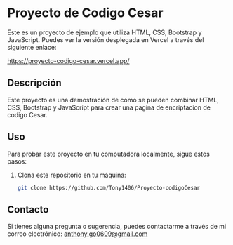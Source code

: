 # Proyecto de Codigo Cesar

Este es un proyecto de ejemplo que utiliza HTML, CSS, Bootstrap y JavaScript. Puedes ver la versión desplegada en Vercel a través del siguiente enlace:

https://proyecto-codigo-cesar.vercel.app/

## Descripción

Este proyecto es una demostración de cómo se pueden combinar HTML, CSS, Bootstrap y JavaScript para crear una pagina de encriptacion de codigo Cesar.

## Uso

Para probar este proyecto en tu computadora localmente, sigue estos pasos:

1. Clona este repositorio en tu máquina:

   ```bash
   git clone https://github.com/Tony1406/Proyecto-codigoCesar


## Contacto

Si tienes alguna pregunta o sugerencia, puedes contactarme a través de mi correo electrónico: anthony.go0609@gmail.com
